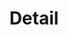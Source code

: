 ---
layout: detail
title: Detail
logo: Deadpixel
heading: Projects
description: We strive to combine our efforts with those of brands to create prespective together with a unique and cutting-edge digital fashion.
---